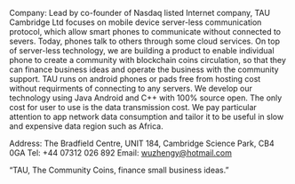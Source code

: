Company:
Lead by co-founder of Nasdaq listed Internet company, TAU Cambridge Ltd focuses on mobile device server-less communication protocol, which allow smart phones to communicate without connected to severs. Today, phones talk to others through some cloud services. 
On top of server-less technology, we are building a product to enable individual phone to create a community with blockchain coins circulation, so that they can finance business ideas and operate the business with the community support. TAU runs on android phones or pads free from hosting cost without requirments of connecting to any servers. 
We develop our technology using Java Android and C++ with 100% source open. The only cost for user to use is the data transmission cost. We pay particular attention to app network data consumption and tailor it to be useful in slow and expensive data region such as Africa. 

Address:
The Bradfield Centre, UNIT 184, Cambridge Science Park, CB4 0GA
Tel: +44 07312 026 892
Email: wuzhengy@hotmail.com

“TAU, The Community Coins, finance small business ideas.”
